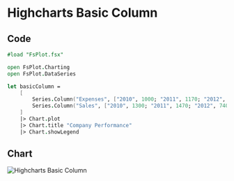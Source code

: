 Highcharts Basic Column
=======================

Code
----

```fsharp
#load "FsPlot.fsx"

open FsPlot.Charting
open FsPlot.DataSeries

let basicColumn =
    [
        Series.Column("Expenses", ["2010", 1000; "2011", 1170; "2012", 560; "2013", 1030])
        Series.Column("Sales", ["2010", 1300; "2011", 1470; "2012", 740; "2013", 1330])
    ]
    |> Chart.plot
    |> Chart.title "Company Performance"
    |> Chart.showLegend
```
Chart
-----

![Highcharts Basic Column](https://raw.github.com/TahaHachana/FsPlot/master/screenshots/HighchartsBasicColumn.PNG)